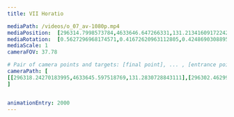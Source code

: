 ```yaml
---
title: VII Horatio

mediaPath: /videos/o_07_av-1080p.mp4
mediaPosition:  [296314.7998573784,4633646.647266331,131.21341609172242]
mediaRotation:  [0.5627296968174571,0.41672620963112805,0.424869030889573,0.5737254231051304]
mediaScale: 1
cameraFOV: 37.78

# Pair of camera points and targets: [final point], ... , [entrance point]
cameraPath: [
[[296318.24270183995,4633645.597518769,131.2830728843111],[296302.46299805795,4633650.408861764,130.9638125849463]]
]


animationEntry: 2000
---
```


